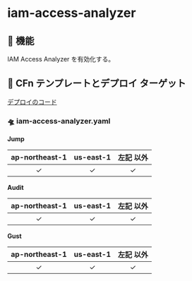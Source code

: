 # iam-access-analyzer

## 🚀 機能

IAM Access Analyzer を有効化する。

## 🚀 CFn テンプレートとデプロイ ターゲット

[デプロイのコード](../../src/feature/iam-access-analyzer.ts)

### 🛸 iam-access-analyzer.yaml

**Jump**

| ap-northeast-1 | us-east-1 | 左記 以外 |
| :------------: | :-------: | :-------: |
|    &check;     |  &check;  |  &check;  |

**Audit**

| ap-northeast-1 | us-east-1 | 左記 以外 |
| :------------: | :-------: | :-------: |
|    &check;     |  &check;  |  &check;  |

**Gust**

| ap-northeast-1 | us-east-1 | 左記 以外 |
| :------------: | :-------: | :-------: |
|    &check;     |  &check;  |  &check;  |
